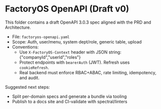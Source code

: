 # FactoryOS OpenAPI (Draft v0)

This folder contains a draft OpenAPI 3.0.3 spec aligned with the PRD and Architecture.

- File: `factoryos-openapi.yaml`
- Scope: Auth, user/menu, system dept/role, generic table, upload
- Conventions:
  - Use `X-FactoryOS-Context` header with JSON string: {"companyId","userId","roles"}
  - Protect endpoints with `bearerAuth` (JWT). Refresh uses `cookieRefresh`.
  - Real backend must enforce RBAC+ABAC, rate limiting, idempotency, and audit.

Suggested next steps:
- Split per-domain specs and generate a bundle via tooling
- Publish to a docs site and CI-validate with spectral/linters
